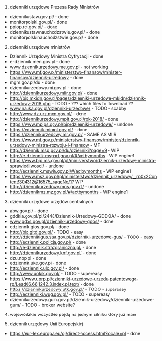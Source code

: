 1. dzienniki urzędowe Prezesa Rady Ministrów
- dziennikustaw.gov.pl/ - done
- monitorpolski.gov.pl/ - done
- ppiop.rcl.gov.pl/ - done
- dziennikustawnauchodzstwie.gov.pl/ - done
- monitorpolskinauchodzstwie.gov.pl/ - done

2. dzienniki urzędowe ministrów
- Dziennik Urzędowy Ministra Cyfryzacji - done
- e-dziennik.men.gov.pl - done
- www.dziennikurzedowy.me.gov.pl - not working
- https://www.mf.gov.pl/ministerstwo-finansow/minister-finansow/dziennik-urzedowy - done
- mgm.gov.pl/du - done
- dziennikurzedowy.mi.gov.pl - done
- http://dziennikurzedowy.miir.gov.pl/ - done
- http://bip.mkidn.gov.pl/pages/dzienniki-urzedowe-mkidn/dziennik-urzedowy-2018.php - TODO - ??? which files to download ??
- www.nauka.gov.pl/dzienniki-urzedowe/ - TODO - scabby
- http://www.dz.urz.mon.gov.pl/ - done
- http://dziennikurzedowy.mpit.gov.pl/rok-2018/ - done
- https://www.mpips.gov.pl/bip/dzienniki-urzedowe/ - undone
- https://edziennik.minrol.gov.pl/ - done
- https://dziennikurzedowy.mr.gov.pl/ - SAME AS MIIR
- https://www.mf.gov.pl/ministerstwo-finansow/minister/dziennik-urzedowy-ministra-rozwoju-i-finansow - MF
- http://dziennik.msp.gov.pl/du/dzienniki?page=9 - WIP
- http://e-dziennik.msport.gov.pl/#/actbymonths - WIP engine1
- https://www.bip.ms.gov.pl/pl/ministerstwo/dziennik-urzedowy-ministra-sprawiedliwosci/ - undone
- http://edziennik.mswia.gov.pl/#/actbymonths - WIP engine1
- https://www.msz.gov.pl/pl/ministerstwo/dziennik_urzedowy/__rp0x2Content!304312@16575_pageNo/1? WIP
- http://dziennikurzedowy.mos.gov.pl/ - undone
- http://dziennikmz.mz.gov.pl/#/actbymonths - WIP engine1

3. dzienniki urzędowe urzędów centralnych
- abw.gov.pl/ - done
- gddkia.gov.pl/pl/2448/Dziennik-Urzedowy-GDDKiA/ - done
- www.gdos.gov.pl/dziennik-urzedowy-gdos/ - done
- edziennik.gios.gov.pl/ - done
- http://bip.gitd.gov.pl/ - TODO - easy
- http://dziennikigus.stat.gov.pl/dzienniki-urzedowe-gus/ - TODO - easy
- http://edziennik.policja.gov.pl/ - done
- http://e-dziennik.strazgraniczna.pl/ - done
- http://dziennikurzedowy.knf.gov.pl/ - done
- dzu.nbp.pl - done
- edziennik.uke.gov.pl - done
- http://edziennik.ulc.gov.pl/ - done
- http://www.uokik.gov.pl/ - TODO - supereasy
- https://www.uprp.pl/dzienniki-urzedowe-urzedu-patentowego-rp/Lead06,66,1242,3,index,pl,text/ - done
- https://dziennikurzedowy.utk.gov.pl/ - TODO - supereasy
- http://edzienniki.wug.gov.pl/ - TODO - supereasy
- dziennikurzedowy.gum.gov.pl/dziennik-urzedowy/dzienniki-urzedowe-gum/ - TODO - broken website?

4. wojewódzkie
wszystkie pójdą na jednym silniku który już mam

5. dziennik urzędowy Unii Europejskiej
- https://eur-lex.europa.eu/oj/direct-access.html?locale=pl - done
